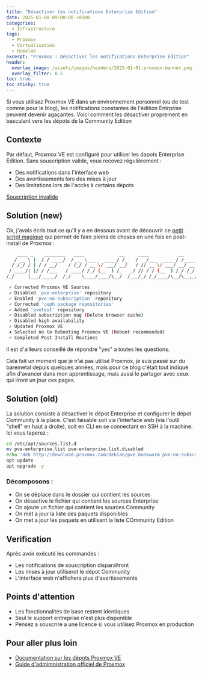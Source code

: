 ```yaml
---
title: "Désactiver les notifications Enterprise Edition"
date: 2025-01-08 09:00:00 +0100
categories:
  - Infrastructure
tags:
  - Proxmox
  - Virtualisation
  - Homelab
excerpt: "Proxmox : Désactiver les notifications Enterprise Edition"
header:
  overlay_image: /assets/images/headers/2025-01-01-proxmox-banner.png
  overlay_filter: 0.5
toc: true
toc_sticky: true
---
```


Si vous utilisez Proxmox VE dans un environnement personnel (ou de test comme pour le blog), les notifications constantes de l'édition Entrprise peuvent devenir agaçantes.
Voici comment les désactiver proprement en basculant vers les dépots de la Community Edition

## Contexte

Par défaut, Proxmox VE est configuré pour utiliser les dapots Enterprise Edition. Sans souscription valide, vous recevez régulièrement :
- Des notifications dans l'interface web
- Des avertissements lors des mises à jour
- Des limitations lors de l'accès à certains dépots

[Souscription invalide](/assets/images/posts/2025-01-proxmox/pve-invalid-sub.png)

## Solution (new)

Ok, j'avais écris tout ce qu'il y a en dessous avant de découvrir ce [petit script magique](https://community-scripts.github.io/ProxmoxVE/scripts?id=post-pve-install) qui permet de faire pleins de choses en une fois en post-install de Proxmox :

```bash
    ____ _    ________   ____             __     ____           __        ____
   / __ \ |  / / ____/  / __ \____  _____/ /_   /  _/___  _____/ /_____ _/ / /
  / /_/ / | / / __/    / /_/ / __ \/ ___/ __/   / // __ \/ ___/ __/ __ `/ / /
 / ____/| |/ / /___   / ____/ /_/ (__  ) /_   _/ // / / (__  ) /_/ /_/ / / /
/_/     |___/_____/  /_/    \____/____/\__/  /___/_/ /_/____/\__/\__,_/_/_/

 ✓ Corrected Proxmox VE Sources
 ✓ Disabled 'pve-enterprise' repository
 ✓ Enabled 'pve-no-subscription' repository
 ✓ Corrected 'ceph package repositories'
 ✓ Added 'pvetest' repository
 ✓ Disabled subscription nag (Delete browser cache)
 ✓ Disabled high availability
 ✓ Updated Proxmox VE
 ✗ Selected no to Rebooting Proxmox VE (Reboot recommended)
 ✓ Completed Post Install Routines
```

Il est d'ailleurs conseillé de répondre "yes" a toutes les questions.

Cela fait un moment que je n'ai pas utilisé Proxmox, je suis passé sur du baremetal depuis quelques années, mais pour ce blog c'était tout indiqué afin d'avancer dans mon apprentissage, mais aussi le partager avec ceux qui liront un jour ces pages.

## Solution (old)

La solution consiste à désactiver le dépot Enterprise et configurer le dépot Community à la place. C'est faisable soit via l'interface web (via l'outil "shell" en haut a droite), soit en CLI en se connectant en SSH à la machine. Ici vous taperez :

```bash
cd /etc/apt/sources.list.d
mv pve-enterprise.list pve-enterprise.list.disabled
echo 'deb http://download.proxmox.com/debian/pve bookworm pve-no-subscription' > pve-community.list
apt update
apt upgrade -y
```

### Décomposons :

- On se déplace dans le dossier qui contient les sources
- On désactive le fichier qui contient les sources Enterprise
- On ajoute un fichier qui contient les sources Community
- On met a jour la liste des paquets disponibles
- On met a jour les paquets en utilisant la liste COmmunity Edition

## Verification

Après avoir exécuté les commandes :
- Les notifications de souscription disparaîtront
- Les mises à jour utiliserot le dépot Community
- L'interface web n'affichera plus d'avertissements

## Points d'attention

- Les fonctionnalités de base restent identiques
- Seul le support entreprise n'est plus disponible
- Pensez a souscrire a une licence si vous utilisez Proxmox en production

## Pour aller plus loin

- [Documentation sur les dépots Proxmox VE](https://pve.proxmox.com/wiki/Package_Repositories)
- [Guide d'admimnistration officiel de Proxmox](https://pve.proxmox.com/pve-docs/pve-admin-guide.html)